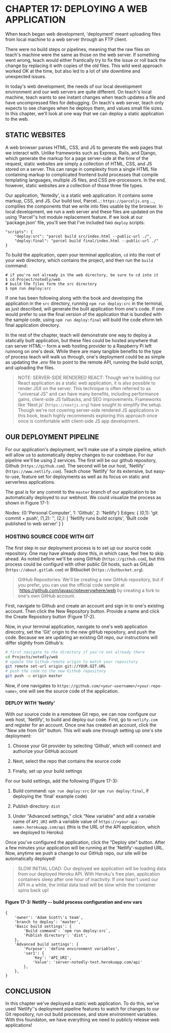 # CHAPTER 17: DEPLOYING A WEB APPLICATION

When teach began web development, 'deployment' meant 
uploading files from local machine to a web server through
an FTP client.

There were no build steps or pipelines, meaning that the 
raw files on teach's machine were the same as those on the
web server. If something went wrong, teach would either
frantically try to fix the issue or roll back the change
by replacing it with copies of the old files. This wild
west approach worked OK at the time, but also led to a lot
of site downtime and unexpected issues.

In today's web development, the needs of our local development
environment and our web servers are quite different. On teach's
local machine, teach wants to see instant changes when teach
updates a file and have uncompressed files for debugging. On 
teach's web server, teach only expects to see changes when
he deploys them, and values small file sizes. In this chapter,
we'll look at one way that we can deploy a static application
to the web.

## STATIC WEBSITES

A web browser parses HTML, CSS, and JS to generate the web
pages that we interact with. Unlike frameworks such as Express,
Rails, and Django, which generate the markup for a page 
server-side at the time of the request, static websites are
simply a collection of HTML, CSS, and JS stored on a server.
This can range in complexity from a single HTML file containing
markup to complicated frontend build processes that compile 
templating languages, multiple JS files, and CSS pre-processors.
In the end, however, static websites are a collection of those
three file types. 

Our application, 'Notedly', is a static web application. It 
contains some markup, CSS, and JS. Our build tool, Parcel...:
`https://parceljs.org` ...,
compliles the components that we write into files usable by 
the browser. In local development, we run a web server and 
these files are updated on the using 'Parcel''s hot module
replacement feature. If we look at our 'package.json' file, 
you'll see that I've included two `deploy` scripts:

```
"scripts": {
    "deploy:src": "parcel build src/index.html --public-url ./",
    "deploy:final": "parcel build final/index.html --public-url ./"
}
```

To build the application, open your terminal application, `cd` 
into the root of your _web_ directory, which contains the project,
and then run the `build` command:

```
# if you're not already in the web directory, be sure to cd into it
$ cd Project/notedly/web
# build the files form the src directory
$ npm run deploy:src
```

If one has been following along with the book and developing the
application in the `src` directory, running `npm run deploy:src`
in the terminal, as just described, will generate the built application
from one's code.  If one would prefer to use the final version of
the application that is bundled with the sample code, using `npm
run deploy:final` will build the code eform teh final application 
directory.

In the rest of the chapter, teach will demonstrate one way to deploy
a statically built application, but these files could be hosted 
anywhere that can server HTML-- form a web hosting provider to a 
Raspberry Pi left runnong on one's desk. While there are many 
tangible benefits to the type of process teach will walk us
through, one's deployment could be as simple as updating the 
_.env_ file to point to the remote API, running the build script, 
and uploading the files. 

> NOTE: SERVER-SIDE RENDERED REACT: Though we're building our React
application as a static web application, it is also possible to 
render JSX on the server. This technique is often referred to as
"universal JS" and can have many benefits, including performance
gains, client-side JS fallbacks, and SEO improvements. Frameworks like
'Next.js' (`https://nextjs.org`) have sought to simplify the setup.
Though we're not covering server-side rendered JS applications in
this book, teach highly recommends exploring this approach once 
once is comfortable with client-side JS app development. 

## OUR DEPLOYMENT PIPELINE

For our application's deployment, we'll make use of a simple pipeline,
which will allow us to automatically deploy changes to our codebase. 
For our pipeline we'll be using 2 services. The first will be our 
github repository, Github (`https://github.com`). The second will be our
host, 'Netlify' (`https://www.netlify.com`). Teach chose 'Netlify' for 
its extensive, but easy-to-use, feature set for deployments as well as
its focus on static and serverless applications.

The goal is for any commit to the `master` branch of our application
to be automatically deployed to our webhost. We could visualize the 
process as shown in Figure 17-1:

Nodes: {0:'Personal Computer', 1: 'Github', 2: 'Netlify'}
Edges: {
    (0,1): 'git commit + push', 
    (1,2): '', 
    (2,): [
        'Netlify runs build scripts', 
        'Built code published to web server'
        ]
    }

### HOSTING SOURCE CODE WITH GIT

The first step in our deployment process is to  set up our source
code repository. One may have already done this, in which case, 
feel free to skip ahead.  As noted before we'll be using GitHub
(`https://github.com`), but this process could be configurd with 
other public Git hosts, such as GitLab (`https://about.gitlab.com`)
or Bitbucket (`https://butbucket.org`).

> GitHub Repositories: We'll be creating a new GitHub repository, 
but if you prefer, you can use the official code sample at 
`https://github.com/javascripteverywhere/web by creating a fork to
one's own GitHub account.

First, navigate to Github and create an account and sign in to 
one's existing account. Then click the New Repository button. Provide
a name and click the Create Repository button (Figure 17-2).

Now, in your terminal application, navigate to one's web application
direcotry, set the 'Git' origin to the new gitHub repository, and
push the code. Because we are updating an existing Git repo, our
instructions will differ slightly from Github's:

```sh
# first navigate to the directory if you're not already there
cd Projects/notedly/web
# update the Github remote origin to match your repository
git remote set-url origin git://YOUR.GIT.URL
# push the code to the new Github repository
git push -u origin master
```

Now, if one navigates to 
`https://github.com/<your-username>/<your-repo-name>`, one will
see the source code of the application.

#### DEPLOY WITH 'Netlify'

With our source code in a remoteee Git repo, we can now configure
our web host, 'Netlify', to build and deploy our code. First, go
to `netlify.com` and register for an account. Once one has created
an account, click the "New site from Git" button. This will walk
one through setting up one's site deployment:

1. Choose your Git provider by selecting 'Github', which will connect
and authorize your GitHub account

2. Next, select the repo that contains the source code

3. Finally, set up your build settings

For our build settings, add the following (Figure 17-3):

1. Build command: `npm run deploy:src` (or `npm run deploy:final`, if deploying
the 'final' example code)

2. Publish directory: `dist`

3. Under "Advanced settings," click "New variable" and add a variable
name of `API_URI` with a variable value of 
`https://<your-api-name>.herokuapp.com/api` (this is the URL of the API
application, which we deployed to Heroku)

Once you've configured the application, click the "Deploy site" button.
After a few minutes your application will be running at the 
'Netlify'-supplied URL. Now, anytime we push a change to our GitHub
repo, our site will be automatically deployed!

> SLOW INITIAL LOAD: Our deployed we application will be loading data
from our deployed Heroku API. With Heroku's free plan, application 
containers sleep after one hour of inactivity. If one hasn't 
used our API in a while, the initial data load will be slow while
the container spins back up!

#### Figure 17-3: Netlify -- build process configuration and env vars

```
{
    'owner': 'Adam Scott\'s team',
    'branch to deploy': 'master',
    'Basic build settings': {
        'Build command': `npm run deploy:src`,
        'Publish directory': 'dist',        
    },
    'Advanced build settings': {
        'Purpose': 'define environment variables',
        'var1': {
            'Key': 'API_URI',
            'Value': 'server-notedly-test.herokuapp.com/api'
        },        
    },
}
```

## CONCLUSION

In this chapter we've deployed a static web application. To do this, 
we've used 'Netlify''s deployment pipeline features to watch for 
changes to our Git repository, run out build processes, and store
environment variables. With this foundaton, we have everything
we need to publicly release web applications!